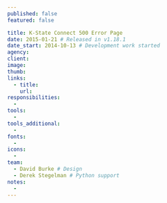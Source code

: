 ```yaml
---
published: false
featured: false

title: K-State Connect 500 Error Page
date: 2015-01-21 # Released in v1.18.1
date_start: 2014-10-13 # Development work started
agency:
client:
image:
thumb:
links:
  - title:
    url:
responsibilities:
  -
tools:
  -
tools_additional:
  -
fonts:
  -
icons:
  -
team:
  - David Burke # Design
  - Derek Stegelman # Python support
notes:
  -
---
```

